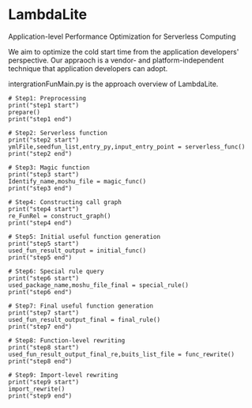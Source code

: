 # LambdaLite
Application-level Performance Optimization for Serverless Computing

We aim to optimize the cold start time from the application developers' perspective. Our appraoch is a vendor- and platform-independent technique that application developers can adopt.

intergrationFunMain.py is the approach overview of LambdaLite.

    # Step1: Preprocessing
    print("step1 start")
    prepare()
    print("step1 end")

    # Step2: Serverless function
    print("step2 start")
    ymlFile,seedfun_list,entry_py,input_entry_point = serverless_func()
    print("step2 end")

    # Step3: Magic function
    print("step3 start")
    Identify_name,moshu_file = magic_func()
    print("step3 end")

    # Step4: Constructing call graph 
    print("step4 start")
    re_FunRel = construct_graph()
    print("step4 end")
    
    # Step5: Initial useful function generation
    print("step5 start")
    used_fun_result_output = initial_func()
    print("step5 end")

    # Step6: Special rule query
    print("step6 start")
    used_package_name,moshu_file_final = special_rule()
    print("step6 end")

    # Step7: Final useful function generation
    print("step7 start")
    used_fun_result_output_final = final_rule()
    print("step7 end")

    # Step8: Function-level rewriting
    print("step8 start")
    used_fun_result_output_final_re,buits_list_file = func_rewrite()
    print("step8 end")

    # Step9: Import-level rewriting
    print("step9 start")
    import_rewrite()
    print("step9 end")

